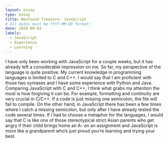 ```yaml
---
layout: essay
type: essay
title: Newfound Treasure: JavaScript
# All dates must be YYYY-MM-DD format!
date: 2020-09-03
labels:
  - JavaScript
  - Experience
  - Learning
---
```


I have only been working with JavaScript for a couple weeks, but it has already left a considerable impression on me. So far, my perspective of the language is quite positive. My current knowledge in programming languages is limited to C and C++. I would say that I am proficient with those two syntaxes and I have some experience with Python and Java. Comparing JavaScript with C and C++, I think what grabs my attention the most is how forgiving it can be. For example, formatting and continuity are very crucial in C/C++. If a code is just missing one semicolon, the file will fail to compile. On the other hand, in JavaScript there has been a few times where I catch a missing semicolon, but only after I have already tested the code several times. If I had to choose a metaphor for the languages, I would say that C is like one of those stereotypical strict Asian parents who get angry if their child brings home an A- on an assignment and JavaScript is more like a grandparent who’s just proud you’re learning and trying your best.

